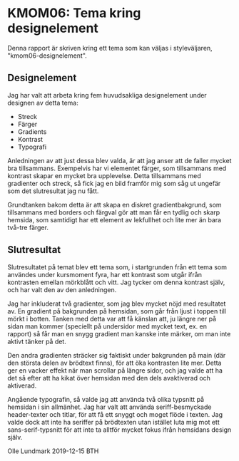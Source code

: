 KMOM06: Tema kring designelement
=======================

Denna rapport är skriven kring ett tema som kan väljas i styleväljaren, "kmom06-designelement".

Designelement
-----------------------

Jag har valt att arbeta kring fem huvudsakliga designelement under designen av detta tema:

<ul>
	<li>Streck</li>
	<li>Färger</li>
	<li>Gradients</li>
	<li>Kontrast</li>
	<li>Typografi</li>
</ul>

Anledningen av att just dessa blev valda, är att jag anser att de faller mycket bra tillsammans. Exempelvis har vi elementet färger, som tillsammans med kontrast skapar en mycket bra upplevelse. Detta tillsammans med gradienter och streck, så fick jag en bild framför mig som såg ut ungefär som det slutresultat jag nu fått.

Grundtanken bakom detta är att skapa en diskret gradientbakgrund, som tillsammans med borders och färgval gör att man får en tydlig och skarp hemsida, som samtidigt har ett element av lekfullhet och lite mer än bara två-tre färger.

Slutresultat
-----------------------

Slutresultatet på temat blev ett tema som, i startgrunden från ett tema som användes under kursmoment fyra, har ett kontrast som utgår ifrån kontrasten emellan mörkblått och vitt. Jag tycker om denna kontrast själv, och har valt den av den anledningen.

Jag har inkluderat två gradienter, som jag blev mycket nöjd med resultatet av. En gradient på bakgrunden på hemsidan, som går från ljust i toppen till mörkt i botten. Tanken med detta var att få känslan att, ju längre ner på sidan man kommer (speciellt på undersidor med mycket text, ex. en rapport) så får man en snygg gradient man kanske inte märker, om man inte aktivt tänker på det.

Den andra gradienten sträcker sig faktiskt under bakgrunden på main (där den största delen av brödtext finns), för att öka kontrasten lite mer. Detta ger en vacker effekt när man scrollar på längre sidor, och jag valde att ha det så efter att ha kikat över hemsidan med den dels avaktiverad och aktiverad.

Angående typografin, så valde jag att använda två olika typsnitt på hemsidan i sin allmänhet. Jag har valt att använda seriff-besmyckade header-texter och titlar, för att få ett snyggt och moget flöde i texten. Jag valde dock att inte ha seriffer på brödtexten utan istället luta mig mot ett sans-serif-typsnitt för att inte ta alltför mycket fokus ifrån hemsidans design själv.

Olle Lundmark
2019-12-15
BTH
